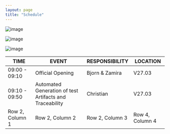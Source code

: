 ```yaml
---
layout: page
title: "Schedule"
---
```

![image](https://github.com/Edwin-Isidory/ils.doctoral.seminar.2024.github.io/assets/148284895/f80fa160-3a6e-457e-8101-c2a2c2f49dc8)
  
  ![image](https://github.com/Edwin-Isidory/ils.doctoral.seminar.2024.github.io/assets/148284895/b8731cd5-69e2-45e9-98df-5bbfeb234a41)


  ![image](https://github.com/Edwin-Isidory/ils.doctoral.seminar.2024.github.io/assets/148284895/19ed92a4-a914-48e9-8ea4-a31382e8159d)


 | TIME | EVENT | RESPONSIBILITY | LOCATION |
|----------|----------|----------|---------|
| 09:00 - 09:10 | Official Opening | Bjorn & Zamira | V27.03 |
| 09:10 - 09:50 | Automated Generation of test Artifacts and Traceability | Christian | V27.03 |
| Row 2, Column 1 | Row 2, Column 2 | Row 2, Column 3 |Row 4, Column 4 |


